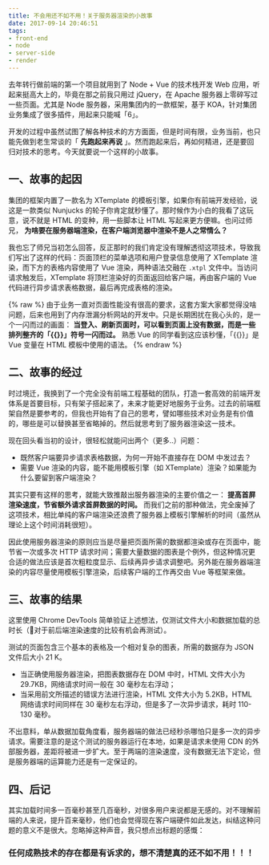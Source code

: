 ```yaml
---
title: 不会用还不如不用！关于服务器渲染的小故事
date: 2017-09-14 20:46:51
tags:
- front-end
- node
- server-side
- render
---
```


去年转行做前端的第一个项目就用到了 Node + Vue 的技术栈开发 Web 应用，听起来挺高大上的，毕竟在那之前我只用过 jQuery，在 Apache 服务器上零碎写过一些页面。尤其是 Node 服务器，采用集团内的一款框架，基于 KOA，针对集团业务集成了很多插件，用起来只能喊「6」。

开发的过程中虽然试图了解各种技术的方方面面，但是时间有限，业务当前，也只能先做到老生常谈的「 **先跑起来再说** 」。然而跑起来后，再如何精进，还是要回归对技术的思考。今天就要说一个这样的小故事。

## 一、故事的起因

集团的框架内置了一款名为 XTemplate 的模板引擎，如果你有前端开发经验，说这是一款类似 Nunjucks 的轮子你肯定就秒懂了。那时候作为小白的我看了这玩意，说不就是 HTML 的变种，用一些脚本让 HTML 写起来更方便嘛。也问过师兄， **为啥要在服务器端渲染，在客户端浏览器中渲染不是人之常情么？**

我也忘了师兄当初怎么回答，反正那时的我们肯定没有理解透彻这项技术，导致我们写出了这样的代码：页面顶栏的菜单选项和用户登录信息使用了 XTemplate 渲染，而下方的表格内容使用了 Vue 渲染，两种语法交融在 `.xtpl` 文件中。当访问请求触发后，XTemplate 将顶栏渲染好的页面返回给客户端，再由客户端的 Vue 代码进行异步请求表格数据，最后再完成表格的渲染。

{% raw %}
由于业务一直对页面性能没有很高的要求，这套方案大家都觉得没啥问题，后来也用到了内存泄漏分析网站的开发中。只是长期困扰在我心头的，是一个一闪而过的画面： **当登入、刷新页面时，可以看到页面上没有数据，而是一些排列整齐的「{{}}」符号一闪而过。** 熟悉 Vue 的同学看到这应该秒懂，「{{}}」是 Vue 变量在 HTML 模板中使用的语法。
{% endraw %}

## 二、故事的经过

时过境迁，我换到了一个完全没有前端工程基础的团队，打造一套高效的前端开发体系是首要目标，只有架子搭起来了，未来才能更好地服务于业务。过去的前端框架自然是要参考的，但我也开始有了自己的思考，譬如哪些技术对业务是有价值的，哪些是可以替换甚至省略掉的。然后就思考到了服务器渲染这一技术。

现在回头看当初的设计，很轻松就能问出两个（更多..）问题：

- 既然客户端要异步请求表格数据，为何一开始不直接存在 DOM 中发过去？
- 需要 Vue 渲染的内容，能不能用模板引擎（如 XTemplate）渲染？如果能为什么要留到客户端渲染？

其实只要有这样的思考，就能大致推敲出服务器渲染的主要价值之一： **提高首屏渲染速度，节省额外请求首屏数据的时间。** 而我们之前的那种做法，完全废掉了这项技术，相比单纯的客户端渲染还浪费了服务器上模板引擎解析的时间（虽然从理论上这个时间消耗很短）。

因此使用服务器渲染的原则应当是尽量把页面所需的数据都渲染或存在页面中，能节省一次或多次 HTTP 请求时间；需要大量数据的图表是个例外，但这种情况更合适的做法应该是首次粗粒度显示、后续再异步请求调整吧。另外能在服务器端渲染的内容尽量使用模板引擎渲染，后续客户端的工作再交由 Vue 等框架来做。

## 三、故事的结果

这里使用 Chrome DevTools 简单验证上述想法，仅测试文件大小和数据加载的总时长（对于前后端渲染速度的比较有机会再测试）。

测试的页面包含三个基本的表格及一个相对复杂的图表，所需的数据存为 JSON 文件后大小 21 K。

- 当正确使用服务器渲染，把图表数据存在 DOM 中时，HTML 文件大小为 29.7KB，网络请求时间一般在 30 毫秒左右浮动；
- 当采用前文所描述的错误方法进行渲染，HTML 文件大小为 5.2KB，HTML 网络请求时间同样在 30 毫秒左右浮动，但是多了一次异步请求，耗时 110-130 毫秒。

不出意料，单从数据加载角度看，服务器端的做法已经秒杀哪怕只是多一次的异步请求。需要注意的是这个测试的服务器运行在本地，如果是请求未使用 CDN 的外部服务器，差距将被进一步扩大。至于两端的渲染速度，没有数据无法下定论，但是服务器端的运算能力还是有一定保证的。

## 四、后记

其实加载时间多一百毫秒甚至几百毫秒，对很多用户来说都是无感的。对不理解前端的人来说，提升百来毫秒，他们也会觉得现在客户端硬件如此发达，纠结这种问题的意义不是很大。忽略掉这种声音，我只想点出标题的感慨：

### **任何成熟技术的存在都是有诉求的，想不清楚真的还不如不用！！！**
